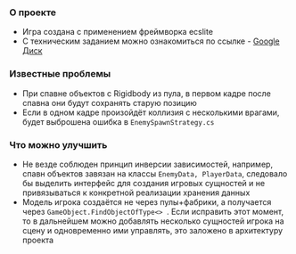 ### О проекте
- Игра создана с применением фреймворка ecslite
- С техническим заданием можно ознакомиться по ссылке - [Google Диск](https://drive.google.com/file/d/14UgxTiZqJH3GoQtvYbQF1kqCBW1zbEkt/view?usp=sharing)

### Известные проблемы
- При спавне объектов с Rigidbody из пула, в первом кадре после спавна они будут сохранять старую позицию
- Если в одном кадре произойдёт коллизия с несколькими врагами, будет выброшена ошибка в `EnemySpawnStrategy.cs` 

### Что можно улучшить
- Не везде соблюден принцип инверсии зависимостей, например, спавн объектов завязан на классы `EnemyData, PlayerData`, следовало бы выделить интерфейс для создания игровых сущностей и не привязываться к конкретной реализации хранения данных
- Модель игрока создаётся не через пулы+фабрики, а получается через `GameObject.FindObjectOfType<> `. Если исправить этот момент, то в дальнейшем можно добавлять несколько сущностей игрока на сцену и одновременно ими управлять, это заложено в архитектуру проекта